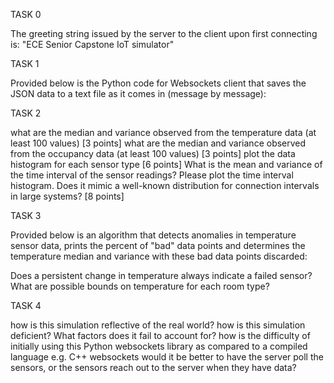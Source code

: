 

TASK 0

The greeting string issued by the server to the client upon first connecting is:
  "ECE Senior Capstone IoT simulator"
  
TASK 1

Provided below is the Python code for Websockets client that saves the JSON data to a text file as it comes in (message by message):

TASK 2

what are the median and variance observed from the temperature data (at least 100 values) [3 points]
what are the median and variance observed from the occupancy data (at least 100 values) [3 points]
plot the data histogram for each sensor type [6 points]
What is the mean and variance of the time interval of the sensor readings? Please plot the time interval histogram. Does it mimic a well-known distribution for connection intervals in large systems? [8 points]

TASK 3

Provided below is an algorithm that detects anomalies in temperature sensor data, prints the percent of "bad" data points and determines the temperature median and variance with these bad data points discarded:

Does a persistent change in temperature always indicate a failed sensor?
What are possible bounds on temperature for each room type?

TASK 4

how is this simulation reflective of the real world?
how is this simulation deficient? What factors does it fail to account for?
how is the difficulty of initially using this Python websockets library as compared to a compiled language e.g. C++ websockets
would it be better to have the server poll the sensors, or the sensors reach out to the server when they have data?
